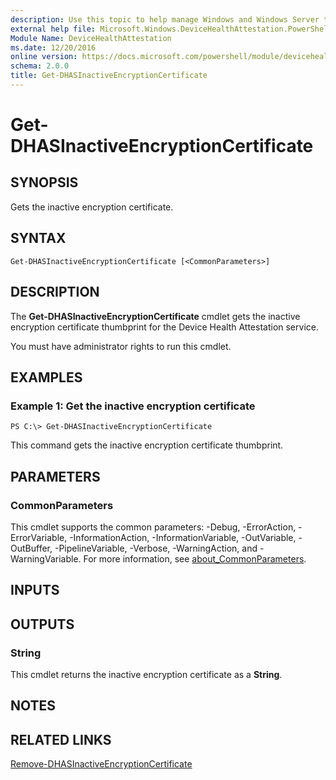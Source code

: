 ```yaml
---
description: Use this topic to help manage Windows and Windows Server technologies with Windows PowerShell.
external help file: Microsoft.Windows.DeviceHealthAttestation.PowerShell.dll-Help.xml
Module Name: DeviceHealthAttestation
ms.date: 12/20/2016
online version: https://docs.microsoft.com/powershell/module/devicehealthattestation/get-dhasinactiveencryptioncertificate?view=windowsserver2016-ps&wt.mc_id=ps-gethelp
schema: 2.0.0
title: Get-DHASInactiveEncryptionCertificate
---
```


# Get-DHASInactiveEncryptionCertificate

## SYNOPSIS
Gets the inactive encryption certificate.

## SYNTAX

```
Get-DHASInactiveEncryptionCertificate [<CommonParameters>]
```

## DESCRIPTION
The **Get-DHASInactiveEncryptionCertificate** cmdlet gets the inactive encryption certificate thumbprint for the Device Health Attestation service.

You must have administrator rights to run this cmdlet.

## EXAMPLES

### Example 1: Get the inactive encryption certificate
```
PS C:\> Get-DHASInactiveEncryptionCertificate
```

This command gets the inactive encryption certificate thumbprint.

## PARAMETERS

### CommonParameters
This cmdlet supports the common parameters: -Debug, -ErrorAction, -ErrorVariable, -InformationAction, -InformationVariable, -OutVariable, -OutBuffer, -PipelineVariable, -Verbose, -WarningAction, and -WarningVariable. For more information, see [about_CommonParameters](https://go.microsoft.com/fwlink/?LinkID=113216).

## INPUTS

## OUTPUTS

### String
This cmdlet returns the inactive encryption certificate as a **String**.

## NOTES

## RELATED LINKS

[Remove-DHASInactiveEncryptionCertificate](./Remove-DHASInactiveEncryptionCertificate.md)

